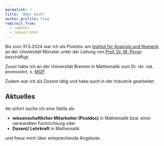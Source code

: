 ```yaml
---
permalink: /
title: "Über mich"
author_profile: true
redirect_from: 
  - /about/
  - /about.html
---
```


Bis zum 31.5.2024 war ich als Postdoc am [Institut für Analysis und Numerik](https://www.uni-muenster.de/AMM/index.shtml) an der Universität Münster unter der Leitung von [Prof. Dr. M. Pirner](https://www.uni-muenster.de/AMM/en/Pirner/index.shtml) beschäftigt.

Zuvor habe ich an der Universität Bremen in Mathematik zum Dr. rer. nat. promoviert, s. [MGP](https://www.mathgenealogy.org/id.php?id=277103).

Zudem war ich als Dozent tätig und habe auch in der Industrie gearbeitet.

## Aktuelles
Ab sofort suche ich eine Stelle als 
<ul>
<li> <b>wissenschaftlicher Mitarbeiter (Postdoc)</b> in Mathematik bzw. einer verwandten Fachrichtung oder </li>
<li> <b>Dozent/ Lehrkraft</b> in Mathematik
</ul>
und freue mich über entsprechende Angebote.


<!-- <h2 id="postal">Postal address</h2> -->

<!-- ## Postanschrift
nicht länger aktuell  -->

<!-- <h2 id="office">Office</h2> -->
<!--## Büro
nicht länger aktuell  -->



 










 

